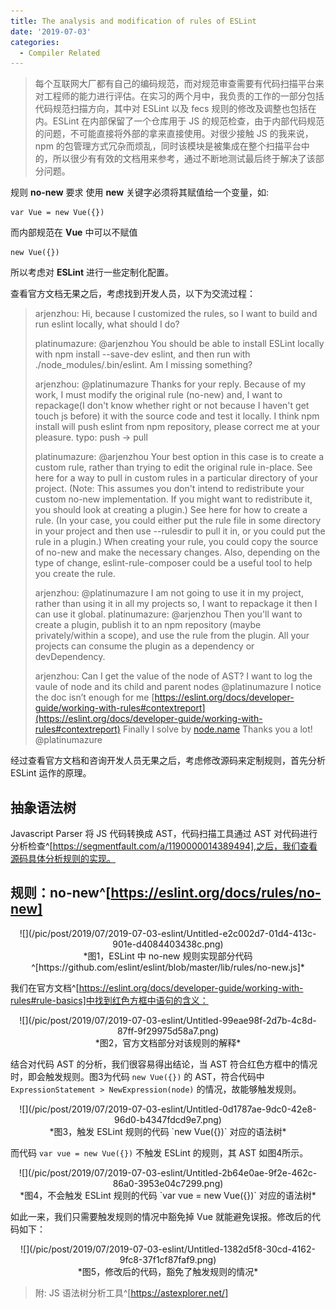 ```yaml
---
title: The analysis and modification of rules of ESLint
date: '2019-07-03'
categories:
  - Compiler Related
---
```


> 每个互联网大厂都有自己的编码规范，而对规范审查需要有代码扫描平台来对工程师的能力进行评估。在实习的两个月中，我负责的工作的一部分包括代码规范扫描方向，其中对 ESLint 以及 fecs 规则的修改及调整也包括在内。ESLint 在内部保留了一个仓库用于 JS 的规范检查，由于内部代码规范的问题，不可能直接将外部的拿来直接使用。对很少接触 JS 的我来说，npm 的包管理方式冗杂而烦乱，同时该模块是被集成在整个扫描平台中的，所以很少有有效的文档用来参考，通过不断地测试最后终于解决了该部分问题。

规则 **no-new** 要求 使用 **new** 关键字必须将其赋值给一个变量，如:

```JS
var Vue = new Vue({})
```

而内部规范在 **Vue** 中可以不赋值
```JS
new Vue({})
```
所以考虑对 **ESLint** 进行一些定制化配置。

查看官方文档无果之后，考虑找到开发人员，以下为交流过程：

> arjenzhou:
Hi, because I customized the rules, so I want to build and run eslint locally, what should I do?
>
> platinumazure:
@arjenzhou You should be able to install ESLint locally with npm install --save-dev eslint, and then run with ./node_modules/.bin/eslint. Am I missing something?
>
> arjenzhou:
@platinumazure
Thanks for your reply.
Because of my work, I must modify the original rule (no-new) and, I want to repackage(I don't know whether right or not because I haven't get touch js before) it with the source code and test it locally.
I think npm install will push eslint from npm repository, please correct me at your pleasure.
typo: push -> pull
>
> platinumazure:
@arjenzhou Your best option in this case is to create a custom rule, rather than trying to edit the original rule in-place.
See here for a way to pull in custom rules in a particular directory of your project. (Note: This assumes you don't intend to redistribute your custom no-new implementation. If you might want to redistribute it, you should look at creating a plugin.)
See here for how to create a rule. (In your case, you could either put the rule file in some directory in your project and then use --rulesdir to pull it in, or you could put the rule in a plugin.)
When creating your rule, you could copy the source of no-new and make the necessary changes.
Also, depending on the type of change, eslint-rule-composer could be a useful tool to help you create the rule.
>
> arjenzhou:
@platinumazure I am not going to use it in my project, rather than using it in all my projects so, I want to repackage it then I can use it global.
platinumazure:
@arjenzhou Then you'll want to create a plugin, publish it to an npm repository (maybe privately/within a scope), and use the rule from the plugin. All your projects can consume the plugin as a dependency or devDependency.
>
> arjenzhou:
Can I get the value of the node of AST?
I want to log the vaule of node and its child and parent nodes
@platinumazure
I notice the doc isn’t enough for me [https://eslint.org/docs/developer-guide/working-with-rules#contextreport](https://eslint.org/docs/developer-guide/working-with-rules#contextreport)
Finally I solve by [node.name](http://node.name/)
Thanks you a lot! @platinumazure

经过查看官方文档和咨询开发人员无果之后，考虑修改源码来定制规则，首先分析 ESLint 运作的原理。

## 抽象语法树

Javascript Parser 将 JS 代码转换成 AST，代码扫描工具通过 AST 对代码进行分析检查^[https://segmentfault.com/a/1190000014389494],之后，我们查看源码具体分析规则的实现。

## 规则：no-new^[https://eslint.org/docs/rules/no-new]

<center>![](/pic/post/2019/07/2019-07-03-eslint/Untitled-e2c002d7-01d4-413c-901e-d4084403438c.png)</center>

<center>*图1，ESLint 中 no-new 规则实现部分代码^[https://github.com/eslint/eslint/blob/master/lib/rules/no-new.js]*</center> 

我们在官方文档^[https://eslint.org/docs/developer-guide/working-with-rules#rule-basics]中找到红色方框中语句的含义：

<center>![](/pic/post/2019/07/2019-07-03-eslint/Untitled-99eae98f-2d7b-4c8d-87ff-9f29975d58a7.png)</center>

<center>*图2，官方文档部分对该规则的解释*</center>

结合对代码 AST 的分析，我们很容易得出结论，当 AST 符合红色方框中的情况时，即会触发规则。图3为代码 `new Vue({})` 的 AST，符合代码中 `ExpressionStatement > NewExpression(node)` 的情况，故能够触发规则。


<center>![](/pic/post/2019/07/2019-07-03-eslint/Untitled-0d1787ae-9dc0-42e8-96d0-b4347fdcd9e7.png)</center>

<center>*图3，触发 ESLint 规则的代码 `new Vue({})` 对应的语法树*</center>

而代码 `var vue = new Vue({})` 不触发 ESLint 的规则，其 AST 如图4所示。

<center>![](/pic/post/2019/07/2019-07-03-eslint/Untitled-2b64e0ae-9f2e-462c-86a0-3953e04c7299.png)</center>

<center>*图4，不会触发 ESLint 规则的代码 `var vue = new Vue({})` 对应的语法树*</center>

如此一来，我们只需要触发规则的情况中豁免掉 Vue 就能避免误报。修改后的代码如下：

<center>![](/pic/post/2019/07/2019-07-03-eslint/Untitled-1382d5f8-30cd-4162-9fc8-37f1cf87faf9.png)</center>

<center>*图5，修改后的代码，豁免了触发规则的情况*</center>

> 附: JS 语法树分析工具^[https://astexplorer.net/]